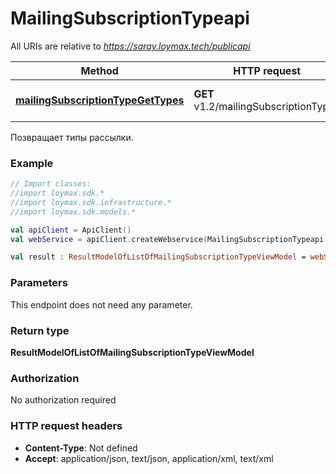 # MailingSubscriptionTypeapi

All URIs are relative to *https://saray.loymax.tech/publicapi*

Method | HTTP request | Description
------------- | ------------- | -------------
[**mailingSubscriptionTypeGetTypes**](MailingSubscriptionTypeapi.md#mailingSubscriptionTypeGetTypes) | **GET** v1.2/mailingSubscriptionTypes | Позвращает типы рассылки.



Позвращает типы рассылки.

### Example
```kotlin
// Import classes:
//import loymax.sdk.*
//import loymax.sdk.infrastructure.*
//import loymax.sdk.models.*

val apiClient = ApiClient()
val webService = apiClient.createWebservice(MailingSubscriptionTypeapi::class.java)

val result : ResultModelOfListOfMailingSubscriptionTypeViewModel = webService.mailingSubscriptionTypeGetTypes()
```

### Parameters
This endpoint does not need any parameter.

### Return type

**ResultModelOfListOfMailingSubscriptionTypeViewModel**

### Authorization

No authorization required

### HTTP request headers

 - **Content-Type**: Not defined
 - **Accept**: application/json, text/json, application/xml, text/xml

